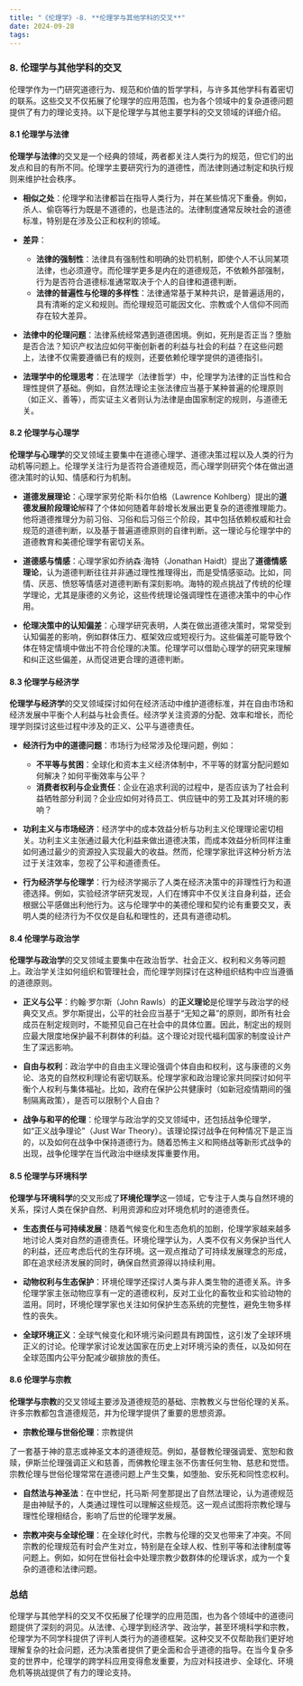 ```yaml
---
title: "《伦理学》-8. **伦理学与其他学科的交叉**"
date: 2024-09-28
tags: 
---
```

### 8. **伦理学与其他学科的交叉**

伦理学作为一门研究道德行为、规范和价值的哲学学科，与许多其他学科有着密切的联系。这些交叉不仅拓展了伦理学的应用范围，也为各个领域中的复杂道德问题提供了有力的理论支持。以下是伦理学与其他主要学科的交叉领域的详细介绍。

#### 8.1 伦理学与法律

**伦理学与法律**的交叉是一个经典的领域，两者都关注人类行为的规范，但它们的出发点和目的有所不同。伦理学主要研究行为的道德性，而法律则通过制定和执行规则来维护社会秩序。

- **相似之处**：伦理学和法律都旨在指导人类行为，并在某些情况下重叠。例如，杀人、偷窃等行为既是不道德的，也是违法的。法律制度通常反映社会的道德标准，特别是在涉及公正和权利的领域。

- **差异**：
  - **法律的强制性**：法律具有强制性和明确的处罚机制，即使个人不认同某项法律，也必须遵守。而伦理学更多是内在的道德规范，不依赖外部强制，行为是否符合道德标准通常取决于个人的自律和道德判断。
  - **法律的普遍性与伦理的多样性**：法律通常基于某种共识，是普遍适用的，具有清晰的定义和规则。而伦理规范可能因文化、宗教或个人信仰不同而存在较大差异。

- **法律中的伦理问题**：法律系统经常遇到道德困境。例如，死刑是否正当？堕胎是否合法？知识产权法应如何平衡创新者的利益与社会的利益？在这些问题上，法律不仅需要遵循已有的规则，还要依赖伦理学提供的道德指引。

- **法理学中的伦理思考**：在法理学（法律哲学）中，伦理学为法律的正当性和合理性提供了基础。例如，自然法理论主张法律应当基于某种普遍的伦理原则（如正义、善等），而实证主义者则认为法律是由国家制定的规则，与道德无关。

#### 8.2 伦理学与心理学

**伦理学与心理学**的交叉领域主要集中在道德心理学、道德决策过程以及人类的行为动机等问题上。伦理学关注行为是否符合道德规范，而心理学则研究个体在做出道德决策时的认知、情感和行为机制。

- **道德发展理论**：心理学家劳伦斯·科尔伯格（Lawrence Kohlberg）提出的**道德发展阶段理论**解释了个体如何随着年龄增长发展出更复杂的道德推理能力。他将道德推理分为前习俗、习俗和后习俗三个阶段，其中包括依赖权威和社会规范的道德判断，以及基于普遍道德原则的自律判断。这一理论与伦理学中的道德教育和美德伦理学有密切关系。

- **道德感与情感**：心理学家如乔纳森·海特（Jonathan Haidt）提出了**道德情感理论**，认为道德判断往往并非通过理性推理得出，而是受情感驱动。比如，同情、厌恶、愤怒等情感对道德判断有深刻影响。海特的观点挑战了传统的伦理学理论，尤其是康德的义务论，这些传统理论强调理性在道德决策中的中心作用。

- **伦理决策中的认知偏差**：心理学研究表明，人类在做出道德决策时，常常受到认知偏差的影响，例如群体压力、框架效应或短视行为。这些偏差可能导致个体在特定情境中做出不符合伦理的决策。伦理学可以借助心理学的研究来理解和纠正这些偏差，从而促进更合理的道德判断。

#### 8.3 伦理学与经济学

**伦理学与经济学**的交叉领域探讨如何在经济活动中维护道德标准，并在自由市场和经济发展中平衡个人利益与社会责任。经济学关注资源的分配、效率和增长，而伦理学则探讨这些过程中涉及的正义、公平与道德责任。

- **经济行为中的道德问题**：市场行为经常涉及伦理问题，例如：
  - **不平等与贫困**：全球化和资本主义经济体制中，不平等的财富分配问题如何解决？如何平衡效率与公平？
  - **消费者权利与企业责任**：企业在追求利润的过程中，是否应该为了社会利益牺牲部分利润？企业应如何对待员工、供应链中的劳工及其对环境的影响？

- **功利主义与市场经济**：经济学中的成本效益分析与功利主义伦理理论密切相关。功利主义主张通过最大化利益来做出道德决策，而成本效益分析同样注重如何通过最少的资源投入实现最大的收益。然而，伦理学家批评这种分析方法过于关注效率，忽视了公平和道德责任。

- **行为经济学与伦理学**：行为经济学揭示了人类在经济决策中的非理性行为和道德选择。例如，实验经济学研究发现，人们在博弈中不仅关注自身利益，还会根据公平感做出利他行为。这与伦理学中的美德伦理和契约论有重要交叉，表明人类的经济行为不仅仅是自私和理性的，还具有道德动机。

#### 8.4 伦理学与政治学

**伦理学与政治学**的交叉领域主要集中在政治哲学、社会正义、权利和义务等问题上。政治学关注如何组织和管理社会，而伦理学则探讨在这种组织结构中应当遵循的道德原则。

- **正义与公平**：约翰·罗尔斯（John Rawls）的**正义理论**是伦理学与政治学的经典交叉点。罗尔斯提出，公平的社会应当基于“无知之幕”的原则，即所有社会成员在制定规则时，不能预见自己在社会中的具体位置。因此，制定出的规则应最大限度地保护最不利群体的利益。这个理论对现代福利国家的制度设计产生了深远影响。

- **自由与权利**：政治学中的自由主义理论强调个体自由和权利，这与康德的义务论、洛克的自然权利理论有密切联系。伦理学家和政治理论家共同探讨如何平衡个人权利与集体福祉。比如，政府在保护公共健康时（如新冠疫情期间的强制隔离政策），是否可以限制个人自由？

- **战争与和平的伦理**：伦理学与政治学的交叉领域中，还包括战争伦理学，如“正义战争理论”（Just War Theory）。该理论探讨战争在何种情况下是正当的，以及如何在战争中保持道德行为。随着恐怖主义和网络战等新形式战争的出现，战争伦理学在当代政治中继续发挥重要作用。

#### 8.5 伦理学与环境科学

**伦理学与环境科学**的交叉形成了**环境伦理学**这一领域，它专注于人类与自然环境的关系，探讨人类在保护自然、利用资源和应对环境危机时的道德责任。

- **生态责任与可持续发展**：随着气候变化和生态危机的加剧，伦理学家越来越多地讨论人类对自然的道德责任。环境伦理学认为，人类不仅有义务保护当代人的利益，还应考虑后代的生存环境。这一观点推动了可持续发展理念的形成，即在追求经济发展的同时，确保自然资源得以持续利用。

- **动物权利与生态保护**：环境伦理学还探讨人类与非人类生物的道德关系。许多伦理学家主张动物应享有一定的道德权利，反对工业化的畜牧业和实验动物的滥用。同时，环境伦理学家也关注如何保护生态系统的完整性，避免生物多样性的丧失。

- **全球环境正义**：全球气候变化和环境污染问题具有跨国性，这引发了全球环境正义的讨论。伦理学家讨论发达国家在历史上对环境污染的责任，以及如何在全球范围内公平分配减少碳排放的责任。

#### 8.6 伦理学与宗教

**伦理学与宗教**的交叉领域主要涉及道德规范的基础、宗教教义与世俗伦理的关系。许多宗教都包含道德规范，并为伦理学提供了重要的思想资源。

- **宗教伦理与世俗伦理**：宗教提供

了一套基于神的意志或神圣文本的道德规范。例如，基督教伦理强调爱、宽恕和救赎，伊斯兰伦理强调正义和慈善，而佛教伦理主张不伤害任何生物、慈悲和觉悟。宗教伦理与世俗伦理常常在道德问题上产生交集，如堕胎、安乐死和同性恋权利。

- **自然法与神圣法**：在中世纪，托马斯·阿奎那提出了自然法理论，认为道德规范是由神赋予的，人类通过理性可以理解这些规范。这一观点试图将宗教伦理与理性伦理相结合，影响了后世的伦理学发展。

- **宗教冲突与全球伦理**：在全球化时代，宗教与伦理的交叉也带来了冲突。不同宗教的伦理规范有时会产生对立，特别是在全球人权、性别平等和法律制度等问题上。例如，如何在世俗社会中处理宗教少数群体的伦理诉求，成为一个复杂的道德和法律问题。

### 总结

伦理学与其他学科的交叉不仅拓展了伦理学的应用范围，也为各个领域中的道德问题提供了深刻的洞见。从法律、心理学到经济学、政治学，甚至环境科学和宗教，伦理学为不同学科提供了评判人类行为的道德框架。这种交叉不仅帮助我们更好地理解复杂的社会问题，还为决策者提供了更全面和合乎道德的指导。在当今复杂多变的世界中，伦理学的跨学科应用变得愈发重要，为应对科技进步、全球化、环境危机等挑战提供了有力的理论支持。